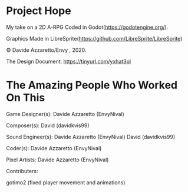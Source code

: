 # Project Hope
My take on a 2D A-RPG
Coded in Godot(https://godotengine.org/).


Graphics Made in LibreSprite(https://github.com/LibreSprite/LibreSprite)


© Davide Azzaretto/Envy , 2020.

The Design Document:
https://tinyurl.com/yxhat3pl


# The Amazing People Who Worked On This

Game Designer(s):
Davide Azzaretto (EnvyNival)

Composer(s):
David (davidkvis99)

Sound Engineer(s):
Davide Azzaretto (EnvyNival)
David (davidkvis99)

Coder(s):
Davide Azzaretto (EnvyNival)

Pixel Artists:
Davide Azzaretto (EnvyNival)

Contributers:

gotimo2 (fixed player movement and animations)

